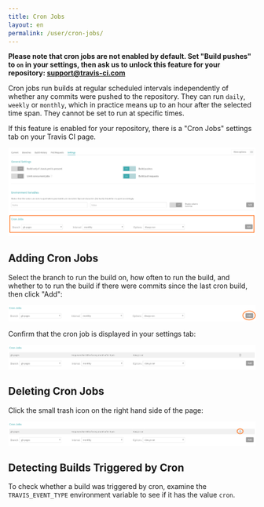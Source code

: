 ```yaml
---
title: Cron Jobs
layout: en
permalink: /user/cron-jobs/
---
```


**Please note that cron jobs are not enabled by default. Set "Build pushes" to `on` in your settings, then ask us to unlock this feature for your repository:
[support@travis-ci.com](mailto:support@travis-ci.com?subject=Cron)**

<div id="toc"></div>

Cron jobs run builds at regular scheduled intervals independently of whether
any commits were pushed to the repository. They can run `daily`, `weekly` or `monthly`, which in practice means up to an hour after the selected time span. They cannot be set to run at specific times.

If this feature is enabled for your repository, there is a "Cron Jobs" settings
tab on your Travis CI page.

![settings page with cron section](/images/cron-section.png "settings page with cron section")

## Adding Cron Jobs

Select the branch to run the build on, how often to run the build, and whether to to run the build if there were commits since the last cron build, then click "Add":

![adding a cron job](/images/cron-adding.png "adding a cron job")

Confirm that the cron job is displayed in your settings tab:

![cron job created](/images/cron-created.png "cron job created")

## Deleting Cron Jobs

Click the small trash icon on the right hand side of the page:

![deleting a cron job](/images/cron-deleting.png "deleting a cron job")

## Detecting Builds Triggered by Cron

To check whether a build was triggered by cron, examine the `TRAVIS_EVENT_TYPE` environment variable to see if it has the value `cron`.

